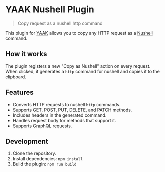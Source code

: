# YAAK Nushell Plugin

> Copy request as a nushell http command

This plugin for [YAAK](https://yaak.app/) allows you to copy any HTTP request as a [Nushell](https://www.nushell.sh/) command.

## How it works

The plugin registers a new "Copy as Nushell" action on every request. When clicked, it generates a `http` command for nushell and copies it to the clipboard.

## Features

*   Converts HTTP requests to nushell `http` commands.
*   Supports GET, POST, PUT, DELETE, and PATCH methods.
*   Includes headers in the generated command.
*   Handles request body for methods that support it.
*   Supports GraphQL requests.

## Development

1.  Clone the repository.
2.  Install dependencies: `npm install`
3.  Build the plugin: `npm run build`
